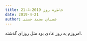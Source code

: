 ```yaml
---
title: خاطره روز 2019-4-21
date: 2019-4-21
author: شعبان محمد حسنی
---
```


امروزم یه روز عادی بود مثل روزای گذشته.